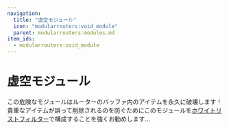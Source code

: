 ```yaml
---
navigation:
  title: "虚空モジュール"
  icon: "modularrouters:void_module"
  parent: modularrouters:modules.md
item_ids:
  - modularrouters:void_module
---
```


# 虚空モジュール

この危険なモジュールはルーターのバッファ内のアイテムを永久に破壊します！貴重なアイテムが誤って削除されるのを防ぐためにこのモジュールを[ホワイトリストフィルター](../modules.md#filter)で構成することを強くお勧めします...



<Recipe id="modularrouters:void_module" />

